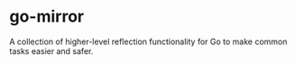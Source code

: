 # go-mirror

A collection of higher-level reflection functionality for Go to make common tasks easier and safer.